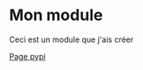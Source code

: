 # Mon module

Ceci est un module que j'ais créer

[Page pypi](https://pypi.org/project/mon-module/0.0.1/)

